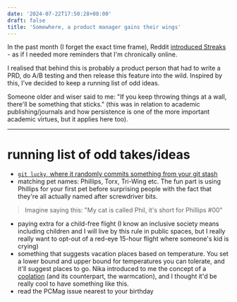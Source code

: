 ```yaml
---
date: '2024-07-22T17:50:28+08:00'
draft: false
title: 'Somewhere, a product manager gains their wings'
---
```


In the past month (I forget the exact time frame), Reddit [introduced Streaks](https://www.reddit.com/r/help/comments/1e7njll/what_is_a_reddit_streak/) - as if I needed more reminders that I'm chronically online. 

I realised that behind this is probably a product person that had to write a PRD, do A/B testing and then release this feature into the wild. Inspired by this, I've decided to keep a running list of odd ideas. 

Someone older and wiser said to me: "If you keep throwing things at a wall, there'll be something that sticks." (this was in relation to academic publishing/journals and how persistence is one of the more important academic virtues, but it applies here too). 

---
# running list of odd takes/ideas
- [`git lucky`, where it randomly commits something from your git stash](https://kopiti.am/@nondescryptid/112790666982898034)
- matching pet names: Phillips, Torx, Tri-Wing etc. The fun part is using Phillips for your first pet before surprising people with the fact that they're all actually named after screwdriver bits. 
> Imagine saying this: "My cat is called Phil, it's short for Phillips #00"
- paying extra for a child-free flight (I know an inclusive society means including children and I will live by this rule in public spaces, but I really really want to opt-out of a red-eye 15-hour flight where someone's kid is crying)
- something that suggests vacation places based on temperature. You set a lower bound and upper bound for temperatures you can tolerate, and it'll suggest places to go. Nika introduced to me the concept of a [coolation](https://www.cntravellerme.com/story/five-coolcations-to-plan-this-summer) (and its counterpart, the warmcation), and I thought it'd be really cool to have something like this. 
- read the PCMag issue nearest to your birthday 

